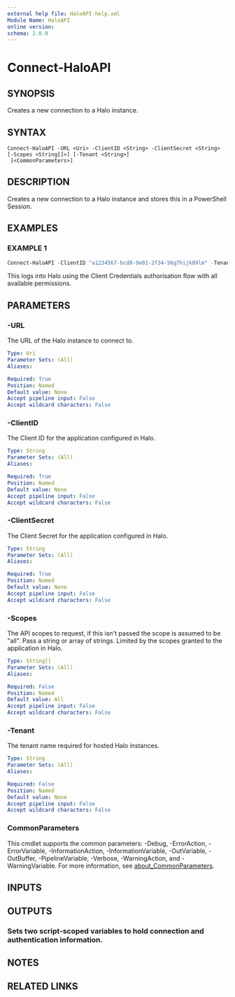```yaml
---
external help file: HaloAPI-help.xml
Module Name: HaloAPI
online version:
schema: 2.0.0
---
```


# Connect-HaloAPI

## SYNOPSIS
Creates a new connection to a Halo instance.

## SYNTAX

```
Connect-HaloAPI -URL <Uri> -ClientID <String> -ClientSecret <String> [-Scopes <String[]>] [-Tenant <String>]
 [<CommonParameters>]
```

## DESCRIPTION
Creates a new connection to a Halo instance and stores this in a PowerShell Session.

## EXAMPLES

### EXAMPLE 1
```powershell
Connect-HaloAPI -ClientID "a1234567-bcd8-9e01-2f34-56g7hijk89lm" -Tenant "demo" -URL "https://demo.halopsa.com" -ClientSecret "a1234567-bcd8-9e01-2f34-56g7hijk89lm-a1234567-bcd8-9e01-2f34-56g7hijk89lm" -Scopes "all"
```

This logs into Halo using the Client Credentials authorisation flow with all available permissions.

## PARAMETERS

### -URL
The URL of the Halo instance to connect to.

```yaml
Type: Uri
Parameter Sets: (All)
Aliases:

Required: True
Position: Named
Default value: None
Accept pipeline input: False
Accept wildcard characters: False
```

### -ClientID
The Client ID for the application configured in Halo.

```yaml
Type: String
Parameter Sets: (All)
Aliases:

Required: True
Position: Named
Default value: None
Accept pipeline input: False
Accept wildcard characters: False
```

### -ClientSecret
The Client Secret for the application configured in Halo.

```yaml
Type: String
Parameter Sets: (All)
Aliases:

Required: True
Position: Named
Default value: None
Accept pipeline input: False
Accept wildcard characters: False
```

### -Scopes
The API scopes to request, if this isn't passed the scope is assumed to be "all".
Pass a string or array of strings.
Limited by the scopes granted to the application in Halo.

```yaml
Type: String[]
Parameter Sets: (All)
Aliases:

Required: False
Position: Named
Default value: All
Accept pipeline input: False
Accept wildcard characters: False
```

### -Tenant
The tenant name required for hosted Halo instances.

```yaml
Type: String
Parameter Sets: (All)
Aliases:

Required: False
Position: Named
Default value: None
Accept pipeline input: False
Accept wildcard characters: False
```

### CommonParameters
This cmdlet supports the common parameters: -Debug, -ErrorAction, -ErrorVariable, -InformationAction, -InformationVariable, -OutVariable, -OutBuffer, -PipelineVariable, -Verbose, -WarningAction, and -WarningVariable. For more information, see [about_CommonParameters](http://go.microsoft.com/fwlink/?LinkID=113216).

## INPUTS

## OUTPUTS

### Sets two script-scoped variables to hold connection and authentication information.
## NOTES

## RELATED LINKS
